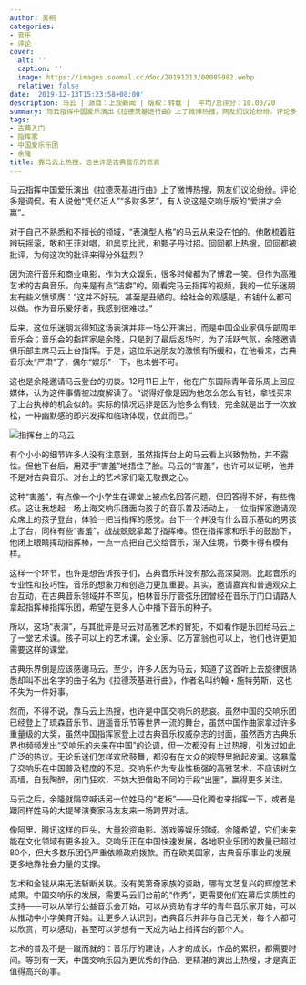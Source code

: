 ```yaml
---
author: 吴桐
categories:
- 音乐
- 评论
cover:
  alt: ''
  caption: ''
  image: https://images.soomal.cc/doc/20191213/00085982.webp
  relative: false
date: '2019-12-13T15:23:58+08:00'
description: 马云 | 源自：上观新闻 | 版权：转载 |  平均/总评分：10.00/20
summary: 马云指挥中国爱乐演出《拉德茨基进行曲》上了微博热搜，网友们议论纷纷。评论多是调侃。有人说他“凭亿近人”“多财多艺”，有人说这是交响乐版的“爱拼才会赢”。对于自己不熟悉和不擅长的领域，“表演型人格”的马云从来没在怕的……
tags:
- 古典入门
- 指挥家
- 中国爱乐乐团
- 余隆
title: 靠马云上热搜，这也许是古典音乐的悲哀
---
```


马云指挥中国爱乐演出《拉德茨基进行曲》上了微博热搜，网友们议论纷纷。评论多是调侃。有人说他“凭亿近人”“多财多艺”，有人说这是交响乐版的“爱拼才会赢”。

对于自己不熟悉和不擅长的领域，“表演型人格”的马云从来没在怕的。他敢梳着脏辫玩摇滚，敢和王菲对唱，和吴京比武，和甄子丹过招。回回都上热搜，回回都被批评，为何这次的批评来得分外猛烈？

因为流行音乐和商业电影，作为大众娱乐，很多时候都为了博君一笑。但作为高雅艺术的古典音乐，向来是有点“洁癖”的。刚看完马云指挥的视频，我的一位乐迷朋友有些义愤填膺：“这并不好玩，甚至是丑陋的。给社会的观感是，有钱什么都可以做。作为音乐爱好者，我感到很难过。”

后来，这位乐迷朋友得知这场表演并非一场公开演出，而是中国企业家俱乐部周年音乐会；音乐会的指挥家是余隆，只是到了最后返场时，为了活跃气氛，余隆邀请俱乐部主席马云上台指挥。于是，这位乐迷朋友的激愤有所缓和，在他看来，古典音乐太“严肃”了，偶尔“娱乐”一下，也未尝不可。

这也是余隆邀请马云登台的初衷。12月11日上午，他在广东国际青年音乐周上回应媒体，认为这件事情被过度解读了。“说得好像是因为他怎么怎么有钱，拿钱买来了上台执棒的机会似的。实际的情况远非是因为他多么有钱，完全就是出于一次放松，一种幽默感的即兴发挥和临场体现，仅此而已。”

![指挥台上的马云](https://images.soomal.cc/doc/20191213/00085982.webp)





有个小小的细节许多人没有注意到，虽然指挥台上的马云看上兴致勃勃，并不露怯。但他下台后，用双手“害羞”地捂住了脸。马云的“害羞”，也许可以证明，他并不是对古典音乐、对台上的艺术家们毫无敬畏之心。

这种“害羞”，有点像一个小学生在课堂上被点名回答问题，但回答得不好，有些愧疚。这让我想起一场上海交响乐团面向孩子的音乐普及活动上，一位指挥家邀请观众席上的孩子登台，体验一把当指挥的感觉。台下一个并没有什么音乐基础的男孩上了台，同样有些“害羞”，战战兢兢拿起了指挥棒。但在指挥家和乐手的鼓励下，他闭上眼睛挥动指挥棒，一点一点把自己交给音乐，渐入佳境，节奏卡得有模有样。

这样一个环节，也许是想告诉孩子们，古典音乐并没有那么高深莫测。比起音乐的专业性和技巧性，音乐的想象力和创造力更加重要。其实，邀请嘉宾和普通观众上台互动，在古典音乐领域并不罕见，柏林音乐厅管弦乐团曾经在音乐厅门口请路人拿起指挥棒指挥乐团，希望在更多人心中播下音乐的种子。

所以，这场“表演”，与其批评是马云对高雅艺术的冒犯，不如看作是乐团给马云上了一堂艺术课。孩子可以上的艺术课，企业家、亿万富翁也可以上，他们也许更加需要这样的课堂。

古典乐界倒是应该感谢马云。至少，许多人因为马云，知道了这首听上去旋律很熟悉却叫不出名字的曲子名为《拉德茨基进行曲》，作者名叫约翰・施特劳斯，这也不失为一件好事。

然而，不得不说，靠马云上热搜，也许是中国交响乐的悲哀。虽然中国的交响乐团已经登上了琉森音乐节、逍遥音乐节等世界一流的舞台，虽然中国作曲家拿过许多重量级的大奖，虽然中国指挥家登上过古典音乐权威杂志的封面，虽然西方古典乐界也频频发出“交响乐的未来在中国”的论调，但一次都没有上过热搜，引发过如此广泛的热议。无论乐迷们怎样欢欣鼓舞，都没有在大众的视野里掀起波澜。这暴露了交响乐在中国普及程度的不足。交响乐作为专业性极强的高雅艺术，不应该树立高墙，自我陶醉，闭门狂欢，不妨大胆借助不同的手段“出圈”，赢得更多关注。

马云之后，余隆就隔空喊话另一位姓马的“老板”――马化腾也来指挥一下，或者是跟同样姓马的大提琴演奏家马友友来一场跨界对话。

像阿里、腾讯这样的巨头，大量投资电影、游戏等娱乐领域。余隆希望，它们未来能在文化领域有更多投入。交响乐正在中国快速发展，各地职业乐团的数量已超过80个，但大多数乐团仍严重依赖政府拨款。而在欧美国家，古典音乐事业的发展更多地靠社会力量的支撑。

艺术和金钱从来无法斩断关联。没有美第奇家族的资助，哪有文艺复兴的辉煌艺术成果。中国交响乐的发展，需要马云们台前的“作秀”，更需要他们在幕后实质性的支持――可以从举行公益音乐会开始，可以从资助有才华的青年音乐家开始，可以从推动中小学美育开始。让更多人认识到，古典音乐并非与自己无关，每个人都可以欣赏，可以感动，甚至可以梦想有一天成为站上指挥台的那个人。

艺术的普及不是一蹴而就的：音乐厅的建设，人才的成长，作品的累积，都需要时间。等到有一天，中国交响乐因为更优秀的作品、更精湛的演出上热搜，才是真正值得高兴的事。